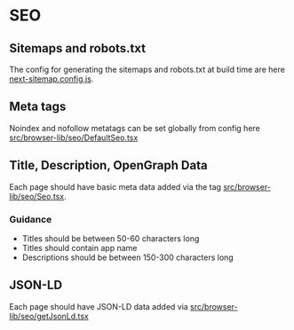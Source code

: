 # SEO

## Sitemaps and robots.txt

The config for generating the sitemaps and robots.txt at build time are here [next-sitemap.config.js](../next-sitemap.config.js).

## Meta tags

Noindex and nofollow metatags can be set globally from config here [src/browser-lib/seo/DefaultSeo.tsx](../src/browser-lib/seo/DefaultSeo.tsx)

## Title, Description, OpenGraph Data

Each page should have basic meta data added via the <SEO> tag [src/browser-lib/seo/Seo.tsx](../src/browser-lib/seo/Seo.tsx).

### Guidance

- Titles should be between 50-60 characters long
- Titles should contain app name
- Descriptions should be between 150-300 characters long

## JSON-LD

Each page should have JSON-LD data added via [src/browser-lib/seo/getJsonLd.tsx](../src/browser-lib/seo/getJsonLd.tsx)
